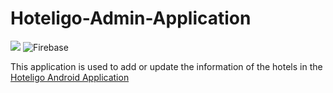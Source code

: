 # Hoteligo-Admin-Application

<img src="https://img.shields.io/badge/Android-3DDC84?style=for-the-badge&logo=android&logoColor=white" /> ![Firebase](https://img.shields.io/badge/firebase-ffca28?style=for-the-badge&logo=firebase&logoColor=black)

This application is used to add or update the information of the hotels in the [Hoteligo Android Application](https://github.com/vishwaksena-vishnu/Hoteligo-Android-Application)
